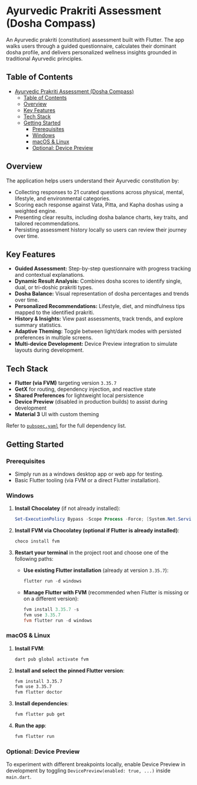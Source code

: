 # Ayurvedic Prakriti Assessment (Dosha Compass)

An Ayurvedic prakriti (constitution) assessment built with Flutter. The app walks users through a guided questionnaire, calculates their dominant dosha profile, and delivers personalized wellness insights grounded in traditional Ayurvedic principles.

## Table of Contents

- [Ayurvedic Prakriti Assessment (Dosha Compass)](#ayurvedic-prakriti-assessment-dosha-compass)
  - [Table of Contents](#table-of-contents)
  - [Overview](#overview)
  - [Key Features](#key-features)
  - [Tech Stack](#tech-stack)
  - [Getting Started](#getting-started)
    - [Prerequisites](#prerequisites)
    - [Windows](#windows)
    - [macOS \& Linux](#macos--linux)
    - [Optional: Device Preview](#optional-device-preview)

## Overview

The application helps users understand their Ayurvedic constitution by:

- Collecting responses to 21 curated questions across physical, mental, lifestyle, and environmental categories.
- Scoring each response against Vata, Pitta, and Kapha doshas using a weighted engine.
- Presenting clear results, including dosha balance charts, key traits, and tailored recommendations.
- Persisting assessment history locally so users can review their journey over time.

## Key Features

- **Guided Assessment:** Step-by-step questionnaire with progress tracking and contextual explanations.
- **Dynamic Result Analysis:** Combines dosha scores to identify single, dual, or tri-doshic prakriti types.
- **Dosha Balance:** Visual representation of dosha percentages and trends over time.
- **Personalized Recommendations:** Lifestyle, diet, and mindfulness tips mapped to the identified prakriti.
- **History & Insights:** View past assessments, track trends, and explore summary statistics.
- **Adaptive Theming:** Toggle between light/dark modes with persisted preferences in multiple screens.
- **Multi-device Development:** Device Preview integration to simulate layouts during development.

## Tech Stack

- **Flutter (via FVM)** targeting version `3.35.7`
- **GetX** for routing, dependency injection, and reactive state
- **Shared Preferences** for lightweight local persistence
- **Device Preview** (disabled in production builds) to assist during development
- **Material 3** UI with custom theming

Refer to [`pubspec.yaml`](pubspec.yaml) for the full dependency list.

## Getting Started

### Prerequisites

- Simply run as a windows desktop app or web app for testing.
- Basic Flutter tooling (via FVM or a direct Flutter installation).

### Windows

1. **Install Chocolatey** (if not already installed):
   ```powershell
   Set-ExecutionPolicy Bypass -Scope Process -Force; [System.Net.ServicePointManager]::SecurityProtocol = [System.Net.ServicePointManager]::SecurityProtocol -bor 3072; iex ((New-Object System.Net.WebClient).DownloadString('https://community.chocolatey.org/install.ps1'))
   ```

2. **Install FVM via Chocolatey (optional if Flutter is already installed)**:
   ```powershell
   choco install fvm
   ```

3. **Restart your terminal** in the project root and choose one of the following paths:

   - **Use existing Flutter installation** (already at version `3.35.7`):
     ```powershell
     flutter run -d windows
     ```

   - **Manage Flutter with FVM** (recommended when Flutter is missing or on a different version):
     ```powershell
     fvm install 3.35.7 -s
     fvm use 3.35.7
     fvm flutter run -d windows
     ```

### macOS & Linux

1. **Install FVM**:
   ```sh
   dart pub global activate fvm
   ```

2. **Install and select the pinned Flutter version**:
   ```sh
   fvm install 3.35.7
   fvm use 3.35.7
   fvm flutter doctor
   ```

3. **Install dependencies**:
   ```sh
   fvm flutter pub get
   ```

4. **Run the app**:
   ```sh
   fvm flutter run
   ```

### Optional: Device Preview

To experiment with different breakpoints locally, enable Device Preview in development by toggling `DevicePreview(enabled: true, ...)` inside `main.dart`.